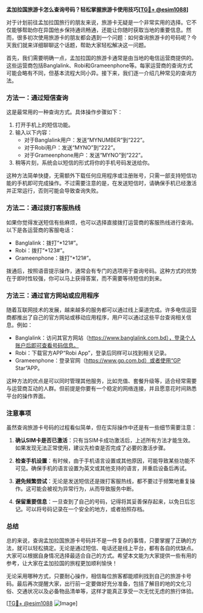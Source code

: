 **孟加拉国旅游卡怎么查询号码？轻松掌握旅游卡使用技巧[[TG💪+ @esim1088](https://t.me/s/esim1088)]**

对于计划前往孟加拉国旅行的朋友来说，旅游卡无疑是一个非常实用的选择。它不仅能够帮助你在异国他乡保持通讯畅通，还能让你随时获取当地的重要信息。然而，很多初次使用旅游卡的朋友都会遇到一个问题：如何查询旅游卡的号码呢？今天我们就来详细聊聊这个话题，帮助大家轻松解决这一问题。

首先，我们需要明确一点，孟加拉国的旅游卡通常是由当地的电信运营商提供的。这些运营商包括Banglalink、Robi和Grameenphone等。每家运营商的查询方式可能会略有不同，但基本流程大同小异。接下来，我们逐一介绍几种常见的查询方法。

### 方法一：通过短信查询

这是最常用的一种查询方式。具体操作步骤如下：

1. 打开手机上的短信功能。
2. 输入以下内容：
   - 对于Banglalink用户：发送“MYNUMBER”到“222”。
   - 对于Robi用户：发送“MYNO”到“222”。
   - 对于Grameenphone用户：发送“MYNO”到“222”。
3. 稍等片刻，系统会以短信的形式将你的手机号码发送给你。

这种方法简单快捷，无需额外下载任何应用程序或注册账号，只需一部支持短信功能的手机即可完成操作。不过需要注意的是，在发送短信时，请确保手机已经激活并正常运行，否则可能会导致查询失败。

### 方法二：通过拨打客服热线

如果你觉得发送短信有些麻烦，也可以选择直接拨打运营商的客服热线进行查询。以下是各运营商的客服电话：

- Banglalink：拨打“*121#”。
- Robi：拨打“*123#”。
- Grameenphone：拨打“*121#”。

拨通后，按照语音提示操作，通常会有专门的选项用于查询号码。这种方式的优势在于即时性较强，你可以马上获得答案，而不需要等待短信的到来。

### 方法三：通过官方网站或应用程序

随着互联网技术的发展，越来越多的服务都可以通过线上渠道完成。许多电信运营商都推出了自己的官方网站或移动应用程序，用户可以通过这些平台查询相关信息。例如：

- Banglalink：访问其官方网站（https://www.banglalink.com.bd），登录个人账户后即可查看号码信息。
- Robi：下载官方APP“Robi App”，登录后同样可以找到相关记录。
- Grameenphone：登录官网（https://www.gp.com.bd）或者使用“GP Star”APP。

这种方法的优点是可以同时管理其他服务，比如充值、套餐升级等，适合经常需要与运营商互动的人群。但前提是你要有一个稳定的网络连接，并且愿意花时间熟悉平台的操作界面。

### 注意事项

虽然查询旅游卡号码的过程看似简单，但在实际操作中还是有一些细节需要注意：

1. **确认SIM卡是否已激活**：只有当SIM卡成功激活后，上述所有方法才能生效。如果发现无法正常使用，建议先检查是否完成了必要的激活步骤。
   
2. **检查手机设置**：有时候，由于手机语言设置或其他原因，可能导致某些功能不可见。确保手机的语言设置为英文或其他支持的语言，并重启设备后再试。

3. **避免频繁尝试**：无论是发送短信还是拨打客服热线，都不要过于频繁地重复操作。这可能会被视为异常行为，从而导致服务中断。

4. **保留重要信息**：一旦查到了自己的号码，记得将其妥善保存起来，以免日后忘记。可以将号码记录在一个安全的地方，或者拍照存档。

### 总结

总的来说，查询孟加拉国旅游卡号码并不是一件复杂的事情，只要掌握了正确的方法，就可以轻松搞定。无论是通过短信、电话还是线上平台，都有各自的优缺点。大家可以根据自身情况选择最适合自己的方式。希望本文能为大家提供一些有用的参考，让大家在孟加拉国的旅程更加顺利愉快！

无论采用哪种方式，只要耐心操作，相信每位旅客都能顺利找到自己的旅游卡号码。最后再次提醒大家，出行前一定要做好充分准备，包括了解目的地的文化习俗、交通状况以及必备物品清单等，这样才能真正享受一次无忧无虑的旅行体验。

[[TG💪+ @esim1088](https://t.me/s/esim1088) ![Image](https://i.postimg.cc/4NQfJmqS/Snipaste-2025-05-13-00-14-12.png)]